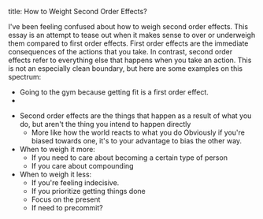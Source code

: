 title: How to Weight Second Order Effects?  

I've been feeling confused about how to weigh second order effects. This essay is an attempt to tease out when it makes sense to over or underweigh them compared to first order effects. First order effects are the immediate consequences of the actions that you take. In contrast, second order effects refer to everything else that happens when you take an action. This is not an especially clean boundary, but here are some examples on this spectrum:

* Going to the gym because getting fit is a first order effect.
* 



-   Second order effects are the things that happen as a result of what you do, but aren't the thing you intend to happen directly 
    -   More like how the world reacts to what you do
        Obviously if you're biased towards one, it's to your advantage to bias the other way. 
-   When to weigh it more:
    +   If you need to care about becoming a certain type of person
    +   If you care about compounding
-   When to weigh it less:
    -   If you're feeling indecisive.
    -   If you prioritize getting things done
    -   Focus on the present
    -   If need to precommit?